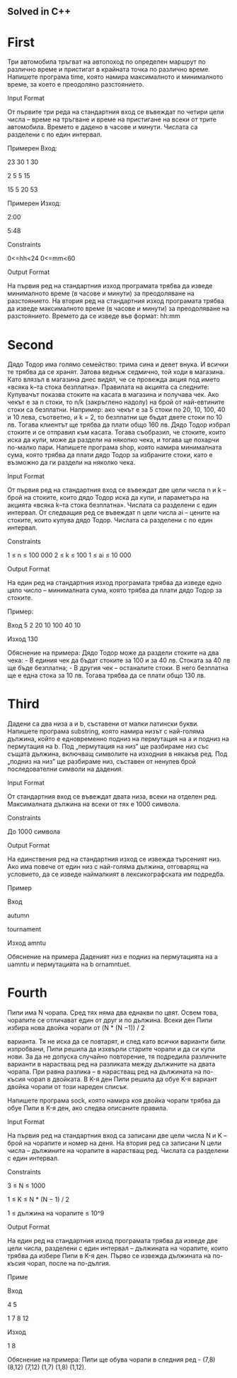 ## Solved in C++
# First

Три автомобила тръгват на автопоход по определен маршрут по различно време и пристигат в крайната точка по различно време. Напишете програма time, която намира максималното и минималното време, за което е преодоляно разстоянието.

Input Format

От първите три реда на стандартния вход се въвеждат по четири цели числа – време на тръгване и време на пристигане на всеки от трите автомобила. Времето е дадено в часове и минути. Числата са разделени с по един интервал.

Примерен Вход:

23 30 1 30

2 5 5 15

15 5 20 53

Примерен Изход:

2:00

5:48

Constraints

0<=hh<24 0<=mm<60

Output Format

На първия ред на стандартния изход програмата трябва да изведе минималното време (в часове и минути) за преодоляване на разстоянието. На втория ред на стандартния изход програмата трябва да изведе максималното време (в часове и минути) за преодоляване на разстоянието. Времето да се изведе във формат: hh:mm

# Second

Дядо Тодор има голямо семейство: трима сина и девет внука. И всички те трябва да се хранят. Затова веднъж седмично, той ходи в магазина. Като влязъл в магазина днес видял, че се провежда акция под името «всяка k–та стока безплатна». Правилата на акцията са следните: Купувачът показва стоките на касата в магазина и получава чек. Ако чекът е за n стоки, то n/k (закръглено надолу) на брой от най-евтините стоки са безплатни. Например: ако чекът е за 5 стоки по 20, 10, 100, 40 и 10 лева, съответно, и k = 2, то безплатни ще бъдат двете стоки по 10 лв. Тогава клиентът ще трябва да плати общо 160 лв. Дядо Тодор избрал стоките и се отправил към касата. Тогава съобразил, че стоките, които иска да купи, може да раздели на няколко чека, и тогава ще похарчи по-малко пари. Напишете програма shop, която намира минималната сума, която трябва да плати дядо Тодор за избраните стоки, като е възможно да ги раздели на няколко чека.

Input Format

От първия ред на стандартния вход се въвеждат две цели числа n и k – брой на стоките, които дядо Тодор иска да купи, и параметъра на акцията «всяка k–та стока безплатна». Числата са разделени с един интервал. От следващия ред се въвеждат n цели числа ai – цените на стоките, които купува дядо Тодор. Числата са разделени с по един интервал.

Constraints

1 ≤ n ≤ 100 000 2 ≤ k ≤ 100 1 ≤ ai ≤ 10 000

Output Format

На един ред на стандартния изход програмата трябва да изведе едно цяло число – минималната сума, която трябва да плати дядо Тодор за стоките.

Пример:

Вход 5 2 20 10 100 40 10

Изход 130

Обяснение на примера: Дядо Тодор може да раздели стоките на два чека: - В единия чек да бъдат стоките за 100 и за 40 лв. Стоката за 40 лв ще бъде безплатна; - В другия чек – останалите стоки. В него безплатна ще е една стока за 10 лв. Тогава трябва да се плати общо 130 лв.

# Third

Дадени са два низа a и b, съставени от малки латински букви. Напишете програма substring, която намира низът с най-голяма дължина, който е едновременно подниз на пермутация на a и подниз на пермутация на b. Под „пермутация на низ” ще разбираме низ със същата дължина, включващ символите на изходния в някакъв ред. Под „подниз на низ” ще разбираме низ, съставен от ненулев брой последователни символи на дадения.

Input Format

От стандартния вход се въвеждат двата низа, всеки на отделен ред. Максималната дължина на всеки от тях е 1000 символа.

Constraints

До 1000 символа

Output Format

На единствения ред на стандартния изход се извежда търсеният низ. Ако има повече от един низ с най-голяма дължина, отговарящ на условието, да се изведе наймалкият в лексикографската им подредба.

Пример

Вход

autumn

tournament

Изход amntu

Обяснение на примера Даденият низ е подниз на пермутацията на a uamntu и пермутацията на b ornamntuet.

# Fourth

Пипи има N чорапа. Сред тях няма два еднакви по цвят. Освем това, чорапите се отличават един от друг и по дължина. Всеки ден Пипи избира нова двойка чорапи от (N * (N −1)) / 2

варианта. Тя не иска да се повтарят, и след като всички варианти били изпробвани, Пипи решила да изхвърли старите чорапи и да си купи нови. За да не допуска случайно повторение, тя подредила различните варианти в нарастващ ред на разликата между дължините на двата чорапа. При равна разлика – в нарастващ ред на дължината на по-късия чорап в двойката. В K-я ден Пипи решила да обуе K-я вариант двойка чорапи от този нареден списък.

Напишете програма sock, която намира коя двойка чорапи трябва да обуе Пипи в K-я ден, ако следва описаните правила.

Input Format

На първия ред на стандартния вход са записани две цели числа N и K – брой на чорапите и номер на деня. На втория ред са записани N цели числа – дължините на чорапите в нарастващ ред. Числата са разделени с един интервал.

Constraints

3 ≤ N ≤ 1000

1 ≤ K ≤ N * (N − 1) / 2

1 ≤ дължина на чорапите ≤ 10^9

Output Format

На един ред на стандартния изход програмата трябва да изведе две цели числа, разделени с един интервал – дължината на чорапите, които трябва да избере Пипи в K-я ден. Първо се извежда дължината на по-късия чорап, после на по-дългия.

Приме

Вход

4 5

1 7 8 12

Изход

1 8

Обяснение на примера: Пипи ще обува чорапи в следния ред - (7,8) (8,12) (7,12) (1,7) (1,8) (1,12).

